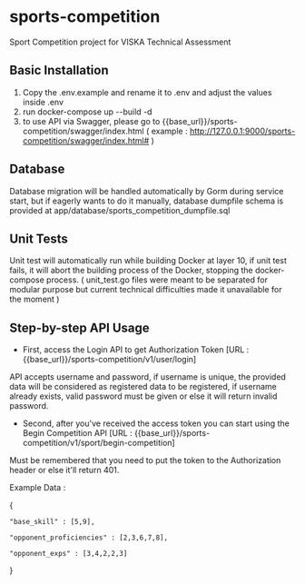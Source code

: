 # sports-competition

Sport Competition project for VISKA Technical Assessment

## Basic Installation

1. Copy the .env.example and rename it to .env and adjust the values inside .env
2. run docker-compose up --build -d
3. to use API via Swagger, please go to {{base_url}}/sports-competition/swagger/index.html ( example : http://127.0.0.1:9000/sports-competition/swagger/index.html# )

## Database

Database migration will be handled automatically by Gorm during service start, but if eagerly wants to do it manually, database dumpfile schema is provided at app/database/sports_competition_dumpfile.sql

## Unit Tests

Unit test will automatically run while building Docker at layer 10, if unit test fails, it will abort the building process of the Docker, stopping the docker-compose process. ( unit_test.go files were meant to be separated for modular purpose but current technical difficulties made it unavailable for the moment )

## Step-by-step API Usage

- First, access the Login API to get Authorization Token [URL : {{base_url}}/sports-competition/v1/user/login]

API accepts username and password, if username is unique, the provided data will be considered as registered data to be registered, if username already exists, valid password must be given or else it will return invalid password.

- Second, after you've received the access token you can start using the Begin Competition API [URL : {{base_url}}/sports-competition/v1/sport/begin-competition]

Must be remembered that you need to put the token to the Authorization header or else it'll return 401.

Example Data :

{

    "base_skill" : [5,9],

    "opponent_proficiencies" : [2,3,6,7,8],

    "opponent_exps" : [3,4,2,2,3]
    
}